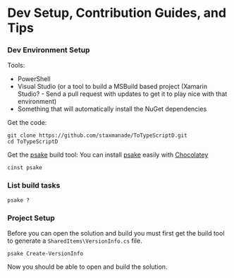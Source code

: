 # Dev Setup, Contribution Guides, and Tips


### Dev Environment Setup

Tools:

- PowerShell
- Visual Studio (or a tool to build a MSBuild based project (Xamarin Studio? - Send a pull request with updates to get it to play nice with that environment)
- Something that will automatically install the NuGet dependencies

Get the code:

    git clone https://github.com/staxmanade/ToTypeScriptD.git
    cd ToTypeScriptD

Get the [psake](https://github.com/psake/psake) build tool: You can install [psake](https://github.com/psake/psake) easily with [Chocolatey](http://chocolatey.org)

    cinst psake


### List build tasks

    psake ?

### Project Setup

Before you can open the solution and build you must first get the build tool to generate a `SharedItems\VersionInfo.cs` file.

    psake Create-VersionInfo

Now you should be able to open and build the solution.
